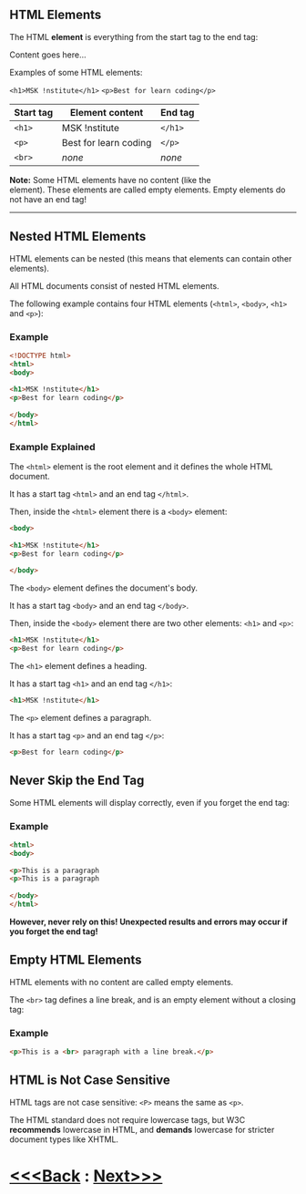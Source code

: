 ## HTML Elements

The HTML **element** is everything from the start tag to the end tag:

<tagname>Content goes here...</tagname>

Examples of some HTML elements:

`<h1>MSK !nstitute</h1>`
`<p>Best for learn coding</p>`

| Start tag | Element content | End tag |
| --- | --- | --- |
| `<h1>` | MSK !nstitute | `</h1>` |
| `<p>` | Best for learn coding | `</p>` |
| `<br>` | _none_ | _none_ |

**Note:** Some HTML elements have no content (like the <br> element). These elements are called empty elements. Empty elements do not have an end tag!

___

## Nested HTML Elements

HTML elements can be nested (this means that elements can contain other elements).

All HTML documents consist of nested HTML elements.

The following example contains four HTML elements (`<html>`, `<body>`, `<h1>` and `<p>`):

### Example
```html
<!DOCTYPE html>  
<html>  
<body>  
  
<h1>MSK !nstitute</h1>  
<p>Best for learn coding</p>  
  
</body>  
</html>
```

### Example Explained

The `<html>` element is the root element and it defines the whole HTML document.

It has a start tag `<html>` and an end tag `</html>`.

Then, inside the `<html>` element there is a `<body>` element:
```html
<body>  
  
<h1>MSK !nstitute</h1>  
<p>Best for learn coding</p>  
  
</body>
```

The `<body>` element defines the document's body.

It has a start tag `<body>` and an end tag `</body>`.

Then, inside the `<body>` element there are two other elements: `<h1>` and `<p>`:
```html
<h1>MSK !nstitute</h1>  
<p>Best for learn coding</p>
```

The `<h1>` element defines a heading.

It has a start tag `<h1>` and an end tag `</h1>`:
```html
<h1>MSK !nstitute</h1>
```

The `<p>` element defines a paragraph.

It has a start tag `<p>` and an end tag `</p>`:
```html
<p>Best for learn coding</p>
```


## Never Skip the End Tag

Some HTML elements will display correctly, even if you forget the end tag:

### Example
```html
<html>  
<body>  
  
<p>This is a paragraph  
<p>This is a paragraph  
  
</body>  
</html>
```

**However, never rely on this! Unexpected results and errors may occur if you forget the end tag!**

## Empty HTML Elements

HTML elements with no content are called empty elements.

The `<br>` tag defines a line break, and is an empty element without a closing tag:

### Example
```html
<p>This is a <br> paragraph with a line break.</p>
```

## HTML is Not Case Sensitive

HTML tags are not case sensitive: `<P>` means the same as `<p>`.

The HTML standard does not require lowercase tags, but W3C **recommends** lowercase in HTML, and **demands** lowercase for stricter document types like XHTML.

# [<<<Back](../04_Paragraphs/Paragraphs.md) : [Next>>>](../05_Element_&_Attributes/02_Attributes.md)